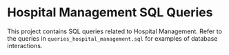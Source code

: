 # Hospital Management SQL Queries

This project contains SQL queries related to Hospital Management. Refer to the queries in `queries_hospital_management.sql` for examples of database interactions.
